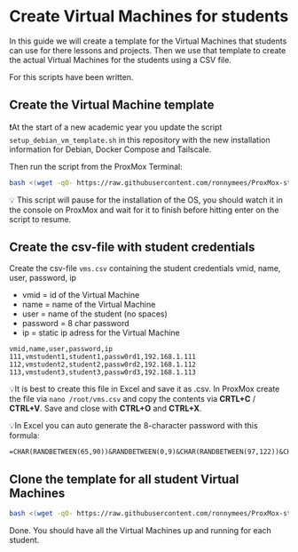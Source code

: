 # Create Virtual Machines for students

In this guide we will create a template for the Virtual Machines that students can use for there lessons and projects. Then we use that template to create the actual Virtual Machines for the students using a CSV file. 

For this scripts have been written. 

## Create the Virtual Machine template

❗At the start of a new academic year you update the script `setup_debian_vm_template.sh` in this repository with the new installation information for Debian, Docker Compose and Tailscale.

Then run the script from the ProxMox Terminal:

```bash
bash <(wget -qO- https://raw.githubusercontent.com/ronnymees/ProxMox-student-vms/refs/heads/master/scripts/setup_debian_vm_template.sh)
```
💡 This script will pause for the installation of the OS, you should watch it in the console on ProxMox and wait for it to finish before hitting enter on the script to resume.

## Create the csv-file with student credentials

Create the csv-file `vms.csv` containing the student credentials vmid, name, user, password, ip 

* vmid = id of the Virtual Machine
* name = name of the Virtual Machine
* user = name of the student (no spaces)
* password = 8 char password
* ip = static ip adress for the Virtual Machine

```csv
vmid,name,user,password,ip
111,vmstudent1,student1,passw0rd1,192.168.1.111
112,vmstudent2,student2,passw0rd2,192.168.1.112
113,vmstudent3,student3,passw0rd3,192.168.1.113
```

💡It is best to create this file in Excel and save it as .csv. In ProxMox create the file via `nano /root/vms.csv` and copy the contents via **CRTL+C** / **CTRL+V**. Save and close with **CTRL+O** and **CTRL+X**.

💡In Excel you can auto generate the 8-character password with this formula:

```excel
=CHAR(RANDBETWEEN(65,90))&RANDBETWEEN(0,9)&CHAR(RANDBETWEEN(97,122))&CHAR(RANDBETWEEN(97,122))&CHAR(RANDBETWEEN(65,90))&RANDBETWEEN(0,9)&CHAR(RANDBETWEEN(65,90))&RANDBETWEEN(0,9)
```

## Clone the template for all student Virtual Machines

```bash
bash <(wget -qO- https://raw.githubusercontent.com/ronnymees/ProxMox-student-vms/refs/heads/master/scripts/deploy_vms.sh)
```

Done. You should have all the Virtual Machines up and running for each student.